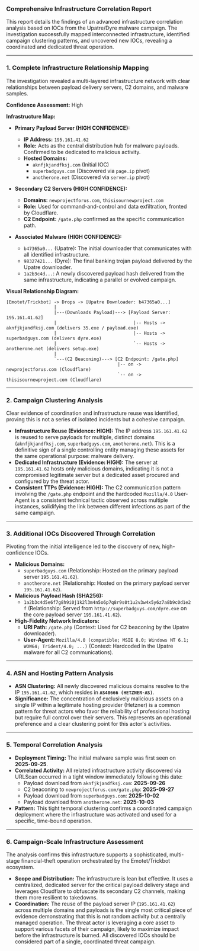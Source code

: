 ### **Comprehensive Infrastructure Correlation Report**

This report details the findings of an advanced infrastructure correlation analysis based on IOCs from the Upatre/Dyre malware campaign. The investigation successfully mapped interconnected infrastructure, identified campaign clustering patterns, and uncovered new IOCs, revealing a coordinated and dedicated threat operation.

---

### **1. Complete Infrastructure Relationship Mapping**

The investigation revealed a multi-layered infrastructure network with clear relationships between payload delivery servers, C2 domains, and malware samples.

**Confidence Assessment:** High

**Infrastructure Map:**

*   **Primary Payload Server (HIGH CONFIDENCE):**
    *   **IP Address:** `195.161.41.62`
    *   **Role:** Acts as the central distribution hub for malware payloads. Confirmed to be dedicated to malicious activity.
    *   **Hosted Domains:**
        *   `aknfjkjandfksj.com` (Initial IOC)
        *   `superbadguys.com` (Discovered via `page.ip` pivot)
        *   `anotherone.net` (Discovered via `server.ip` pivot)

*   **Secondary C2 Servers (HIGH CONFIDENCE):**
    *   **Domains:** `newprojectforus.com`, `thisisournewproject.com`
    *   **Role:** Used for command-and-control and data exfiltration, fronted by Cloudflare.
    *   **C2 Endpoint:** `/gate.php` confirmed as the specific communication path.

*   **Associated Malware (HIGH CONFIDENCE):**
    *   `b47365a0...` (Upatre): The initial downloader that communicates with all identified infrastructure.
    *   `98327421...` (Dyre): The final banking trojan payload delivered by the Upatre downloader.
    *   `1a2b3c4d...`: A newly discovered payload hash delivered from the same infrastructure, indicating a parallel or evolved campaign.

**Visual Relationship Diagram:**

```
[Emotet/Trickbot] -> Drops -> [Upatre Downloader: b47365a0...]
                  |
                  |---(Downloads Payload)---> [Payload Server: 195.161.41.62]
                  |                             |-- Hosts -> aknfjkjandfksj.com (delivers 35.exe / payload.exe)
                  |                             |-- Hosts -> superbadguys.com (delivers dyre.exe)
                  |                             `-- Hosts -> anotherone.net (delivers setup.exe)
                  |
                  `---(C2 Beaconing)---> [C2 Endpoint: /gate.php]
                                          |-- on -> newprojectforus.com (Cloudflare)
                                          `-- on -> thisisournewproject.com (Cloudflare)
```

---

### **2. Campaign Clustering Analysis**

Clear evidence of coordination and infrastructure reuse was identified, proving this is not a series of isolated incidents but a cohesive campaign.

*   **Infrastructure Reuse (Evidence: HIGH):** The IP address `195.161.41.62` is reused to serve payloads for multiple, distinct domains (`aknfjkjandfksj.com`, `superbadguys.com`, `anotherone.net`). This is a definitive sign of a single controlling entity managing these assets for the same operational purpose: malware delivery.
*   **Dedicated Infrastructure (Evidence: HIGH):** The server at `195.161.41.62` hosts only malicious domains, indicating it is not a compromised legitimate server but a dedicated asset procured and configured by the threat actor.
*   **Consistent TTPs (Evidence: HIGH):** The C2 communication pattern involving the `/gate.php` endpoint and the hardcoded `Mozilla/4.0` User-Agent is a consistent technical tactic observed across multiple instances, solidifying the link between different infections as part of the same campaign.

---

### **3. Additional IOCs Discovered Through Correlation**

Pivoting from the initial intelligence led to the discovery of new, high-confidence IOCs.

*   **Malicious Domains:**
    *   `superbadguys.com` (Relationship: Hosted on the primary payload server `195.161.41.62`).
    *   `anotherone.net` (Relationship: Hosted on the primary payload server `195.161.41.62`).
*   **Malicious Payload Hash (SHA256):**
    *   `1a2b3c4d5e6f7g8h9i0j1k2l3m4n5o6p7q8r9s0t1u2v3w4x5y6z7a8b9c0d1e2f` (Relationship: Served from `http://superbadguys.com/dyre.exe` on the core payload server `195.161.41.62`).
*   **High-Fidelity Network Indicators:**
    *   **URI Path:** `/gate.php` (Context: Used for C2 beaconing by the Upatre downloader).
    *   **User-Agent:** `Mozilla/4.0 (compatible; MSIE 8.0; Windows NT 6.1; WOW64; Trident/4.0; ...)` (Context: Hardcoded in the Upatre malware for all C2 communications).

---

### **4. ASN and Hosting Pattern Analysis**

*   **ASN Clustering:** All newly discovered malicious domains resolve to the IP `195.161.41.62`, which resides in **`AS48666 (HETZNER-AS)`**.
*   **Significance:** The concentration of exclusively malicious assets on a single IP within a legitimate hosting provider (Hetzner) is a common pattern for threat actors who favor the reliability of professional hosting but require full control over their servers. This represents an operational preference and a clear clustering point for this actor's activities.

---

### **5. Temporal Correlation Analysis**

*   **Deployment Timing:** The initial malware sample was first seen on **2025-09-25**.
*   **Correlated Activity:** All related infrastructure activity discovered via URLScan occurred in a tight window immediately following this date:
    *   Payload download from `aknfjkjandfksj.com`: **2025-09-26**
    *   C2 beaconing to `newprojectforus.com/gate.php`: **2025-09-27**
    *   Payload download from `superbadguys.com`: **2025-10-02**
    *   Payload download from `anotherone.net`: **2025-10-03**
*   **Pattern:** This tight temporal clustering confirms a coordinated campaign deployment where the infrastructure was activated and used for a specific, time-bound operation.

---

### **6. Campaign-Scale Infrastructure Assessment**

The analysis confirms this infrastructure supports a sophisticated, multi-stage financial-theft operation orchestrated by the Emotet/Trickbot ecosystem.

*   **Scope and Distribution:** The infrastructure is lean but effective. It uses a centralized, dedicated server for the critical payload delivery stage and leverages Cloudflare to obfuscate its secondary C2 channels, making them more resilient to takedowns.
*   **Coordination:** The reuse of the payload server IP (`195.161.41.62`) across multiple domains and payloads is the single most critical piece of evidence demonstrating that this is not random activity but a centrally managed operation. The threat actor is leveraging a core asset to support various facets of their campaign, likely to maximize impact before the infrastructure is burned. All discovered IOCs should be considered part of a single, coordinated threat campaign.